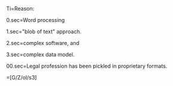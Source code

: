 Ti=Reason:

0.sec=Word processing

1.sec="blob of text" approach.

2.sec=complex software, and

3.sec=complex data model.

00.sec=Legal profession has been pickled in proprietary formats.

=[G/Z/ol/s3]
